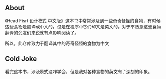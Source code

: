 ## About
《Head Fisrt 设计模式 中文版》这本书中常常涉及到一些奇奇怪怪的食物，有时候这些食物是翻译成中文的，但是在程序中它们却又是英文的。对于不熟悉这些食物翻译的旁友们来说就有点影响阅读了。

所以，此仓库致力于翻译其中的奇奇怪怪的食物为中文

## Cold Joke
看完这本书，涉及模式没咋学会，但是我对各种食物的英文有了深刻的印象。